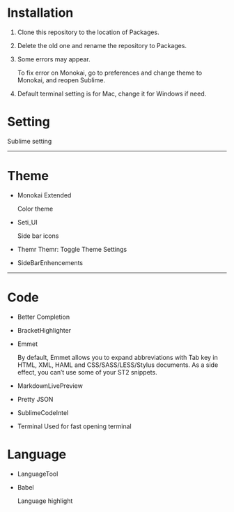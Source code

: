 # Installation

1. Clone this repository to the location of Packages.

2. Delete the old one and rename the repository to Packages.

3. Some errors may appear.

	To fix error on Monokai, go to preferences and change theme to Monokai, and reopen Sublime.

4. Default terminal setting is for Mac, change it for Windows if need.

# Setting

Sublime setting

---

# Theme

* Monokai Extended

	Color theme

* Seti_UI

	Side bar icons

* Themr
	Themr: Toggle Theme Settings

* SideBarEnhencements

---

# Code

* Better Completion

* BracketHighlighter

* Emmet

	By default, Emmet allows you to expand abbreviations with Tab key in HTML, XML, HAML and CSS/SASS/LESS/Stylus documents. As a side effect, you can’t use some of your ST2 snippets.
  
* MarkdownLivePreview

* Pretty JSON

* SublimeCodeIntel

* Terminal
	Used for fast opening terminal

# Language

* LanguageTool

* Babel

	Language highlight
